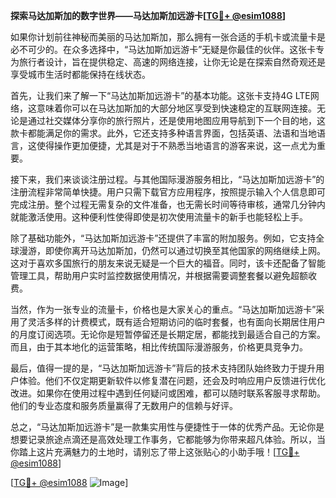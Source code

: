 **探索马达加斯加的数字世界——马达加斯加远游卡[[TG💪+ @esim1088](https://t.me/s/esim1088)]**

如果你计划前往神秘而美丽的马达加斯加，那么拥有一张合适的手机卡或流量卡是必不可少的。在众多选择中，“马达加斯加远游卡”无疑是你最佳的伙伴。这张卡专为旅行者设计，旨在提供稳定、高速的网络连接，让你无论是在探索自然奇观还是享受城市生活时都能保持在线状态。

首先，让我们来了解一下“马达加斯加远游卡”的基本功能。这张卡支持4G LTE网络，这意味着你可以在马达加斯加的大部分地区享受到快速稳定的互联网连接。无论是通过社交媒体分享你的旅行照片，还是使用地图应用导航到下一个目的地，这款卡都能满足你的需求。此外，它还支持多种语言界面，包括英语、法语和当地语言，这使得操作更加便捷，尤其是对于不熟悉当地语言的游客来说，这一点尤为重要。

接下来，我们来谈谈注册过程。与其他国际漫游服务相比，“马达加斯加远游卡”的注册流程非常简单快捷。用户只需下载官方应用程序，按照提示输入个人信息即可完成注册。整个过程无需复杂的文件准备，也无需长时间等待审核，通常几分钟内就能激活使用。这种便利性使得即使是初次使用流量卡的新手也能轻松上手。

除了基础功能外，“马达加斯加远游卡”还提供了丰富的附加服务。例如，它支持全球漫游，即使你离开马达加斯加，仍然可以通过切换至其他国家的网络继续上网。这对于喜欢多国旅行的朋友来说无疑是一个巨大的福音。同时，该卡还配备了智能管理工具，帮助用户实时监控数据使用情况，并根据需要调整套餐以避免超额收费。

当然，作为一张专业的流量卡，价格也是大家关心的重点。“马达加斯加远游卡”采用了灵活多样的计费模式，既有适合短期访问的临时套餐，也有面向长期居住用户的月度订阅选项。无论你是短暂停留还是长期定居，都能找到最适合自己的方案。而且，由于其本地化的运营策略，相比传统国际漫游服务，价格更具竞争力。

最后，值得一提的是，“马达加斯加远游卡”背后的技术支持团队始终致力于提升用户体验。他们不仅定期更新软件以修复潜在问题，还会及时响应用户反馈进行优化改进。如果你在使用过程中遇到任何疑问或困难，都可以随时联系客服寻求帮助。他们的专业态度和服务质量赢得了无数用户的信赖与好评。

总之，“马达加斯加远游卡”是一款集实用性与便捷性于一体的优秀产品。无论你是想要记录旅途点滴还是高效处理工作事务，它都能够为你带来超凡体验。所以，当你踏上这片充满魅力的土地时，请别忘了带上这张贴心的小助手哦！[[TG💪+ @esim1088](https://t.me/s/esim1088)]

[[TG💪+ @esim1088](https://t.me/s/esim1088) ![Image](https://i.postimg.cc/4NQfJmqS/Snipaste-2025-05-13-00-14-12.png)]